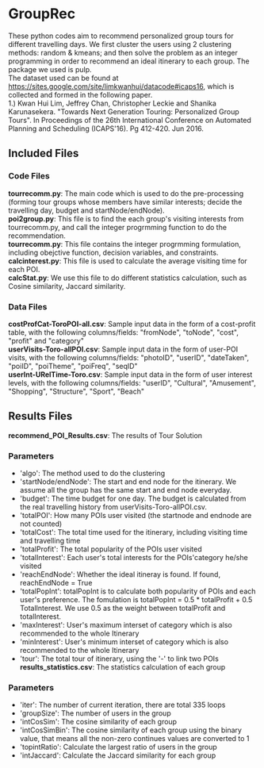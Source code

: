 # GroupRec
These python codes aim to recommend personalized group tours for different travelling days. We first cluster the users using 2 clustering methods: random & kmeans; and then solve the problem as an integer programming in order to recommend an ideal itinerary to each group. The package we used is pulp.  
The dataset used can be found at https://sites.google.com/site/limkwanhui/datacode#icaps16, which is collected and formed in the following paper.    
1.) Kwan Hui Lim, Jeffrey Chan, Christopher Leckie and Shanika Karunasekera. "Towards Next Generation Touring: Personalized Group Tours". In Proceedings of the 26th International Conference on Automated Planning and Scheduling (ICAPS'16). Pg 412-420. Jun 2016.  

## Included Files
### Code Files  
**tourrecomm.py**: The main code which is used to do the pre-processing (forming tour groups whose members have similar interests; decide the travelling day, budget and startNode/endNode).  
**poi2group.py**: This file is to find the each group's visiting interests from tourrecomm.py, and call the integer progrmming function to do the recommendation.  
**tourrecomm.py**: This file contains the integer progrmming formulation, including obejctive function, decision variables, and constraints.  
**calcinterest.py**: This file is used to calculate the average visiting time for each POI.  
**calcStat.py**: We use this file to do different statistics calculation, such as Cosine similarity, Jaccard similarity.  
### Data Files
**costProfCat-ToroPOI-all.csv**: Sample input data in the form of a cost-profit table, with the following columns/fields: "fromNode", "toNode", "cost", "profit" and "category"  
**userVisits-Toro-allPOI.csv**: Sample input data in the form of user-POI visits, with the following columns/fields: "photoID", "userID", "dateTaken", "poiID", "poiTheme", "poiFreq", "seqID"  
**userInt-URelTime-Toro.csv**: Sample input data in the form of user interest levels, with the following columns/fields: "userID", "Cultural", "Amusement", "Shopping", "Structure", "Sport", "Beach"  
## Results Files
**recommend_POI_Results.csv**:  The results of Tour Solution
### Parameters
- 'algo': The method used to do the clustering 
- 'startNode/endNode': The start and end node for the itinerary. We assume all the group has the same start and end node everyday. 
- 'budget': The time budget for one day. The budget is calculated from the real travelling history from userVisits-Toro-allPOI.csv.  
- 'totalPOI': How many POIs user visited (the startnode and endnode are not counted)
- 'totalCost': The total time used for the itinerary, including visiting time and travelling time
- 'totalProfit': The total popularity of the POIs user visited
- 'totalInterest': Each user's total interests for the POIs'category he/she visited
- 'reachEndNode': Whether the ideal itineray is found. If found, reachEndNode = True
- 'totalPopInt': totalPopInt is to calculate both popularity of POIs and each user's preference. The fomulation is totalPopInt = 0.5 * totalProfit + 0.5 TotalInterest. We use 0.5 as the weight between totalProfit and totalInterest.
- 'maxInterest': User's maximum interset of category which is also recommended to the whole Itinerary
- 'minInterest': User's minimum interset of category which is also recommended to the whole Itinerary
- 'tour': The total tour of itinerary, using the '-' to link two POIs
**results_statistics.csv**: The statistics calculation of each group  
### Parameters
- 'iter': The number of current iteration, there are total 335 loops
- 'groupSize': The number of users in the group
- 'intCosSim': The cosine similarity of each group
- 'intCosSimBin': The cosine similarity of each group using the binary value, that means all the non-zero continues values are converted to 1
- 'topintRatio': Calculate the largest ratio of users in the group
- 'intJaccard': Calculate the Jaccard similarity for each group
